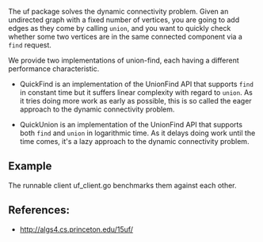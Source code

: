 The uf package solves the dynamic connectivity problem. Given an undirected
graph with a fixed number of vertices, you are going to add edges as they come
by calling `union`, and you want to quickly check whether some two vertices are
in the same connected component via a `find` request.

We provide two implementations of union-find, each having a different
performance characteristic.

* QuickFind is an implementation of the UnionFind API that supports `find` in
constant time but it suffers linear complexity with regard to `union`. As it
tries doing more work as early as possible, this is so called the eager approach
to the dynamic connectivity problem.

* QuickUnion is an implementation of the UnionFind API that supports both `find`
and `union` in logarithmic time. As it delays doing work until the time comes,
it's a lazy approach to the dynamic connectivity problem.

## Example

The runnable client uf_client.go benchmarks them against each other.

## References: 

* http://algs4.cs.princeton.edu/15uf/
